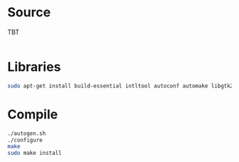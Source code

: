 # Source
TBT
``` sh

```

# Libraries
```sh
sudo apt-get install build-essential intltool autoconf automake libgtk2.0-dev intltool libgtk-3-dev libsdl1.2-dev libxv-dev
```

# Compile
``` sh
./autogen.sh
./configure
make
sudo make install
```
